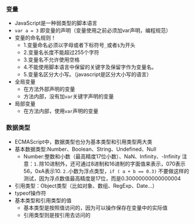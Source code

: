 ### 变量
- JavaScript是一种弱类型的脚本语言
- `var a = 3` 即变量的声明（变量使用之前必须加var声明，编程规范）
- 变量的命名规则！
    - 1.变量命名必须以字母或者下标符号`_`或者`$`为开头
    - 2.变量名长度不能超过255个字符
    - 3.变量名不允许使用空格
    - 4.不能使用脚本语言中保留的关键字及保留字作为变量名。
    - 5.变量名区分大小写。（javascript是区分大小写的语言）
- 全局变量
    - 在方法外部声明的变量
    - 方法内部，没有加`var`关键字声明的变量
- 局部变量
    - 在方法内部，使用`var`声明的变量

### 数据类型
- ECMAScript中，数据类型也分为基本类型和引用类型两大类
- 基本数据类型:Number、Boolean、String、Undefined、Null
    - Number:整数和小数（最高精度17位小数）、NaN、Infinity、-Infinity 注意：`1.`除10进制外，还可通过8进制和16进制的字面值来表示，070表示56，0xA表示10. `2.`小数为浮点类型，`if ( a + b == 0.3)` 不要做这样的测试，因为浮点数值最高精度是17位，而是0.30000000000000004
- 引用类型：Object类型（比如对象、数组、RegExp、Date...）
- typeof操作符
- 基本类型和引用类型的值
    - 基本类型是按照值访问的，因为可以操作保存在变量中的实际值
    - 引用类型则是按引用去访问的
